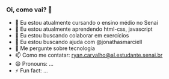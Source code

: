 ### Oi, como vai? 👋

- 🔭 Eu estou atualmente cursando o ensino médio no Senai
- 🌱 Eu estou atualmente aprendendo html-css, javascript
- 👯 Eu estou buscando colaborar em exercícios 
- 🤔 Eu estou buscando ajuda com @jonathasmarciell
- 💬 Me pergunte sobre tecnologia
- 📫 Como me contatar: ryan.carvalho@al.estudante.senai.br
- 😄 Pronouns: ...
- ⚡ Fun fact: ...
